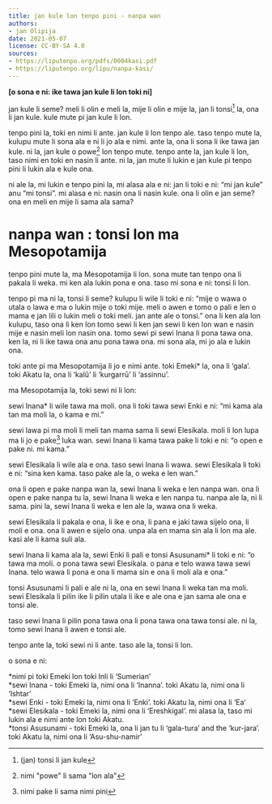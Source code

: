 ```yaml
---
title: jan kule lon tenpo pini - nanpa wan
authors:
- jan Olipija
date: 2021-05-07
license: CC-BY-SA 4.0
sources:
- https://liputenpo.org/pdfs/0004kasi.pdf
- https://liputenpo.org/lipu/nanpa-kasi/
---
```


**[o sona e ni: ike tawa jan kule li lon toki ni]**

jan kule li seme? meli li olin e meli la, mije li olin e mije la, jan li tonsi[^1] la, ona li jan kule. kule mute pi jan kule li lon.

tenpo pini la, toki en nimi li ante. jan kule li lon tenpo ale. taso tenpo mute la, kulupu mute li sona ala e ni li jo ala e nimi. ante la, ona li sona li ike tawa jan kule. ni la, jan kule o powe[^2] lon tenpo mute. tenpo ante la, jan kule li lon, taso nimi en toki en nasin li ante. ni la, jan mute li lukin e jan kule pi tenpo pini li lukin ala e kule ona.

ni ale la, mi lukin e tenpo pini la, mi alasa ala e ni: jan li toki e ni: “mi jan kule” anu “mi tonsi”. mi alasa e ni: nasin ona li nasin kule. ona li olin e jan seme? ona en meli en mije li sama ala sama?

# nanpa wan : tonsi lon ma Mesopotamija

tenpo pini mute la, ma Mesopotamija li lon. sona mute tan tenpo ona li pakala li weka. mi ken ala lukin pona e ona. taso mi sona e ni: tonsi li lon.

tenpo pi ma ni la, tonsi li seme? kulupu li wile li toki e ni: “mije o wawa o utala o lawa e ma o lukin mije o toki mije. meli o awen e tomo o pali e len o mama e jan lili o lukin meli o toki meli. jan ante ale o tonsi.” ona li ken ala lon kulupu, taso ona li ken lon tomo sewi li ken jan sewi li ken lon wan e nasin mije e nasin meli lon nasin ona. tomo sewi pi sewi Inana li pona tawa ona. ken la, ni li ike tawa ona anu pona tawa ona. mi sona ala, mi jo ala e lukin ona.

toki ante pi ma Mesopotamija li jo e nimi ante. toki Emeki\* la, ona li ‘gala’. toki Akatu la, ona li ‘kalû’ li ‘kurgarrū’ li ‘assinnu’.

ma Mesopotamija la, toki sewi ni li lon:

sewi Inana\* li wile tawa ma moli. ona li toki tawa sewi Enki e ni: “mi kama ala tan ma moli la, o kama e mi.”

sewi lawa pi ma moli li meli tan mama sama li sewi Elesikala. moli li lon lupa ma li jo e pake[^3] luka wan. sewi Inana li kama tawa pake li toki e ni: “o open e pake ni. mi kama.”

sewi Elesikala li wile ala e ona. taso sewi Inana li wawa. sewi Elesikala li toki e ni: “sina ken kama. taso pake ale la, o weka e len wan.”

ona li open e pake nanpa wan la, sewi Inana li weka e len nanpa wan. ona li open e pake nanpa tu la, sewi Inana li weka e len nanpa tu. nanpa ale la, ni li sama. pini la, sewi Inana li weka e len ale la, wawa ona li weka.

sewi Elesikala li pakala e ona, li ike e ona, li pana e jaki tawa sijelo ona, li moli e ona. ona li awen e sijelo ona. unpa ala en mama sin ala li lon ma ale. kasi ale li kama suli ala.

[^1]: (jan) tonsi li jan kule
[^2]: nimi "powe" li sama "lon ala"
[^3]: nimi pake li sama nimi pini

sewi Inana li kama ala la, sewi Enki li pali e tonsi Asusunami\* li toki e ni: “o tawa ma moli. o pona tawa sewi Elesikala. o pana e telo wawa tawa sewi Inana. telo wawa li pona e ona li mama sin e ona li moli ala e ona.”

tonsi Asusunami li pali e ale ni la, ona en sewi Inana li weka tan ma moli. sewi Elesikala li pilin ike li pilin utala li ike e ale ona e jan sama ale ona e tonsi ale.

taso sewi Inana li pilin pona tawa ona li pona tawa ona tawa tonsi ale. ni la, tomo sewi Inana li awen e tonsi ale.

tenpo ante la, toki sewi ni li ante. taso ale la, tonsi li lon.

o sona e ni:

\*nimi pi toki Emeki lon toki Inli li ‘Sumerian’  
\*sewi Inana - toki Emeki la, nimi ona li ‘Inanna’. toki Akatu la, nimi ona li ‘Ishtar’  
\*sewi Enki - toki Emeki la, nimi ona li ‘Enki’. toki Akatu la, nimi ona li ‘Ea’  
\*sewi Elesikala - toki Emeki la, nimi ona li ‘Ereshkigal’. mi alasa la, taso mi lukin ala e nimi ante lon toki Akatu.  
\*tonsi Asusunami - toki Emeki la, ona li jan tu li ‘gala-tura’ and the ‘kur-jara’. toki Akatu la, nimi ona li ‘Asu-shu-namir’